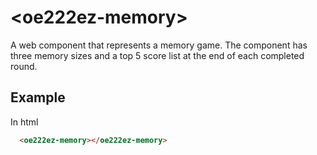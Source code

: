 # &lt;oe222ez-memory&gt;

A web component that represents a memory game. The component has three memory sizes and a top 5 score list at the end of each completed round.

## Example

In html
```html
  <oe222ez-memory></oe222ez-memory>
```